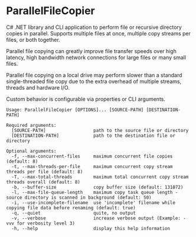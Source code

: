 # ParallelFileCopier

C# .NET library and CLI application to perform file or recursive directory copies in parallel.
Supports multiple files at once, multiple copy streams per files, or both together.

Parallel file copying can greatly improve file transfer speeds over high latency, high bandwidth network connections for large files or many small files.

Parallel file copying on a local drive may perform slower than a standard single-threaded file copy due to the extra overhead of multiple streams, threads and hardware I/O.

Custom behavior is configurable via properties or CLI arguments.

```
Usage: ParallelFileCopier [OPTIONS]... [SOURCE-PATH] [DESTINATION-PATH]

Required arguments:
  [SOURCE-PATH]                  path to the source file or directory
  [DESTINATION-PATH]             path to the destination file or directory

Optional arguments:
  -f, --max-concurrent-files     maximum concurrent file copies (default: 8)
  -t, --max-threads-per-file     maximum concurrent copy stream threads per file (default: 8)
  -T, --max-total-threads        maximum total concurrent copy stream threads overall (default: 8)
  -b, --buffer-size              copy buffer size (default: 131072)
  -l, --max-file-queue-length    maximum copy task queue length - source directory is scanned in background (default: 50)
  -i, --use-incomplete-filename  use 'incomplete' filename while copying file data before renaming (default: true)
  -q, --quiet                    quite, no output
  -v, --verbose                  increase verbose output (Example: -vvv for verbosity level 3)
  -h, --help                     display this help information
```